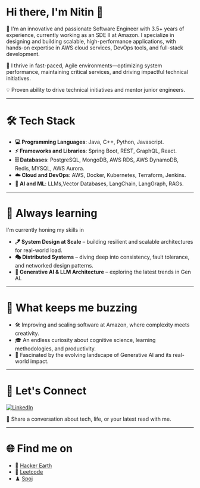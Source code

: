 # Hi there, I'm Nitin 👋

🎩 I'm an innovative and passionate Software Engineer with 3.5+ years of experience, currently working as an SDE II at Amazon. I specialize in designing and building scalable, high-performance applications, with hands-on expertise in AWS cloud services, DevOps tools, and full-stack development.

🚀 I thrive in fast-paced, Agile environments—optimizing system performance, maintaining critical services, and driving impactful technical initiatives. 

💡 Proven ability to drive technical initiatives and mentor junior engineers.

---

# 🛠️ Tech Stack

- **💻 Programming Languages**: Java, C++, Python, Javascript.
- **⚡ Frameworks and Libraries**: Spring Boot, REST, GraphQL, React.
- **🗄️ Databases**: PostgreSQL, MongoDB, AWS RDS, AWS DynamoDB, Redis, MYSQL, AWS Aurora.
- **☁️ Cloud and DevOps**: AWS, Docker, Kubernetes, Terraform, Jenkins.
- **🤖 AI and ML**: LLMs,Vector Databases, LangChain, LangGraph, RAGs.


---

# 🌱 Always learning 

I'm currently honing my skills in 
- **🪁 System Design at Scale** – building resilient and scalable architectures for real-world load.
- **🎭 Distributed Systems** – diving deep into consistency, fault tolerance, and networked design patterns.
- **🤖 Generative AI & LLM Architecture** – exploring the latest trends in Gen AI. 

---

# 🌼 What keeps me buzzing

- 🛠️ Improving and scaling software at Amazon, where complexity meets creativity.
- 🎓 An endless curiosity about cognitive science, learning methodologies, and productivity.
- 🤖 Fascinated by the evolving landscape of Generative AI and its real-world impact.

---

# 🤝 Let's Connect 
[![LinkedIn](https://img.shields.io/badge/-LinkedIn-0A66C2?style=flat-square&logo=linkedin)](https://www.linkedin.com/in/nitin-kumar-sde/)

💬 Share a conversation about tech, life, or your latest read with me.

---

# 🌐 Find me on 

- 🎲 [Hacker Earth](https://www.hackerearth.com/@nitin751/)
- 👑 [Leetcode](https://leetcode.com/u/nitin007/)
- ♟️ [Spoj](https://www.spoj.com/users/nitin201780361/)
